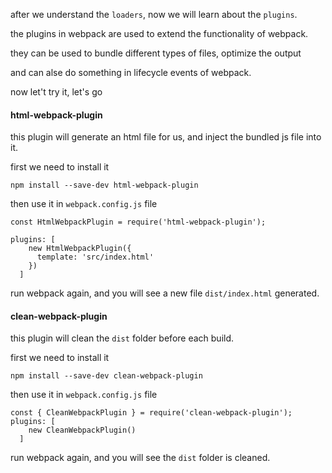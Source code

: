 after we understand the `loaders`, now we will learn about the `plugins`.

the plugins in webpack are used to extend the functionality of webpack.

they can be used to bundle different types of files, optimize the output

and can alse do something in lifecycle events of webpack.

now let't try it, let's go

#### html-webpack-plugin

this plugin will generate an html file for us, and inject the bundled js file into it.

first we need to install it

```
npm install --save-dev html-webpack-plugin
```

then use it in `webpack.config.js` file

```
const HtmlWebpackPlugin = require('html-webpack-plugin');

plugins: [
    new HtmlWebpackPlugin({
      template: 'src/index.html'
    })
  ]
```

run webpack again, and you will see a new file `dist/index.html` generated.

#### clean-webpack-plugin

this plugin will clean the `dist` folder before each build.

first we need to install it

```
npm install --save-dev clean-webpack-plugin
```

then use it in `webpack.config.js` file

```
const { CleanWebpackPlugin } = require('clean-webpack-plugin');
plugins: [
    new CleanWebpackPlugin()
  ]
```

run webpack again, and you will see the `dist` folder is cleaned.
